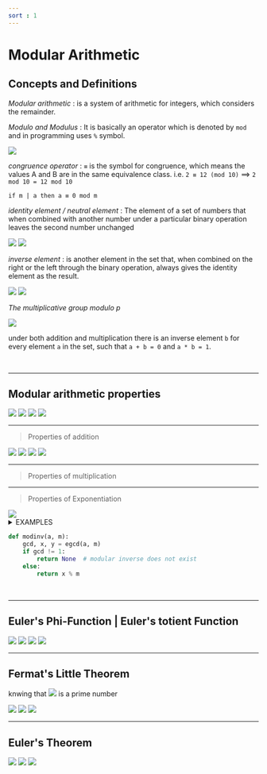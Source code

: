 ```yaml
---
sort : 1 
---
```


# Modular Arithmetic

## Concepts and Definitions

*Modular arithmetic* : is a system of arithmetic for integers, which considers the remainder. 

*Modulo and Modulus* : It is basically an operator which is denoted by `mod` and in programming uses `%` symbol. 
 
<img src="http://latex.codecogs.com/svg.image?x \mod N, \ \ a \rightarrow dividend, N \rightarrow divisor \ (Modulus)"/> 

*congruence operator* : `≡` is the symbol for congruence, which means the values A and B are in the same equivalence class. i.e. `2 ≡ 12 (mod 10)`  ==> `2 mod 10 = 12 mod 10` 

```
if m | a then a ≡ 0 mod m
```

*identity element / neutral element* : The element of a set of numbers that when combined with another number under a particular binary operation leaves the second number unchanged

<img src="http://latex.codecogs.com/svg.image?a + 0 = a"/>

<img src="http://latex.codecogs.com/svg.image?a \times 1 = a"/>

*inverse element* : is another element in the set that, when combined on the right or the left through the binary operation, always gives the identity element as the result.

<img src="http://latex.codecogs.com/svg.image?a + b = 0 \rightarrow 5 + (-5) = 0"/>

<img src="http://latex.codecogs.com/svg.image?a \times b = 1 \rightarrow 5 \times ({1 \over 5}) = 1"/>



*The multiplicative group modulo p*

<img src="http://latex.codecogs.com/svg.image?F_{p} = \left\{ 0,1,...,p-1 \right\}"/> 

under both addition and multiplication there is an inverse element `b` for every element `a` in the set, such that `a + b = 0` and `a * b = 1`.







<br>

---


## Modular arithmetic properties


<img src="http://latex.codecogs.com/svg.image?(a+b) \mod n = [(a \mod n) + (b \mod n)] \mod n;"/>

<img src="http://latex.codecogs.com/svg.image?(a-b) \mod n = [(a \mod n) - (b \mod n)] \mod n;"/>

<img src="http://latex.codecogs.com/svg.image?(a\times b) \mod n = [(a \mod n)\times (b \mod n)] \mod n;"/>

<img  src="http://latex.codecogs.com/svg.image?10^a \mod n = (10 \mod n)^a;"/>


---------------------------------------------
> Properties of addition

<img  src="http://latex.codecogs.com/svg.image?\text{If} \ a + b = c, \ then \ a \ (mod\ N) + b \ (mod\ N) \equiv c \ (mod\ N);"/>


<img  src="http://latex.codecogs.com/svg.image?\text{If} \ a \equiv b \ (mod\ N), \ then \ a + k \equiv b + k \ (mod\ N); \  \text{for any integer} \ k"/>

<img  src="http://latex.codecogs.com/svg.image?\text{If} \ a \equiv b \ (mod\ N) \ and \ c \equiv d \ (mod\ N), then \ a + c \equiv b + d \ (mod\ N);"/>

<img  src="http://latex.codecogs.com/svg.image?\text{If} \ a \equiv b \ (mod\ N), then -a \equiv -b \ (mod\ N);"/>

---------------------------------------------
> Properties of multiplication




---------------------------------------------
> Properties of Exponentiation

<img  src="http://latex.codecogs.com/svg.image?\text{If} \ a \equiv b \ (mod\ N), then \ a^{k} \equiv b^{k} \ (mod\ N); \  \text{for any positive integer} \ k"/>



<details style="dispaly=flex;"><summary>EXAMPLES</summary>

<img  src="http://latex.codecogs.com/svg.image?\text{What is} \ 3 ^{16} \ (mod\ 4) \ ?"/>

<br>
we observe that

<img  src="http://latex.codecogs.com/svg.image?3^{2} \equiv 9 \equiv 1 \ (mod\ 4)"/>

<br>
so

<img  src="http://latex.codecogs.com/svg.image?3^{16} \ (mod\ 4) \equiv (3^{2})^{8} \ (mod\ 4) \equiv (1)^{8} \ (mod\ 4) \equiv 1 \ (mod\ 4)"/>

</details>






```python
def modinv(a, m):
    gcd, x, y = egcd(a, m)
    if gcd != 1:
        return None  # modular inverse does not exist
    else:
        return x % m

```

<br>

---

## Euler's Phi-Function | Euler's totient Function 

<img  src="http://latex.codecogs.com/svg.image?\varphi(1) = 0;"/>

<img  src="http://latex.codecogs.com/svg.image?\varphi(p) = p-1;\ \ \ \ \ \ \ \ \ \ \ \ \ \ \ \ \ \ \ \ \ \ \ p \ is \ prime"/>

<img  src="http://latex.codecogs.com/svg.image?\varphi(m \times n) = \varphi(m) \times  \varphi(n);$ $\ \ \ \ \ \ m \ and \ n \ are \ coprimes"/>

<img  src="http://latex.codecogs.com/svg.image?\varphi(p^e) = p^e - p^{e-1};\ \ \ \ \ \ \ \ \ \ \ \ \ \ \ \ \ p \ is \ prime"/>

<br>

---

## Fermat's Little Theorem 

knwing that <img  src="http://latex.codecogs.com/svg.image?p"/> is a prime number

<img  src="http://latex.codecogs.com/svg.image?a^{p} \equiv a \ (mod \ p)"/>

<img  src="http://latex.codecogs.com/svg.image?a^{p-1} \equiv 1 \ (mod \ p)"/>

<img  src="http://latex.codecogs.com/svg.image?a^{p-2} \mod p = a^{-1} \mod p"/>


---

## Euler's Theorem 

<img  src="http://latex.codecogs.com/svg.image?a^{\varphi(n)} \equiv 1 \ (mod \ n)"/>

<img  src="http://latex.codecogs.com/svg.image?a^{k \times \varphi(n) + 1} \equiv a \ (mod \ n)"/>

<img  src="http://latex.codecogs.com/svg.image?a^{\varphi(n) - 1} \mod n = a^{-1} \mod n"/>